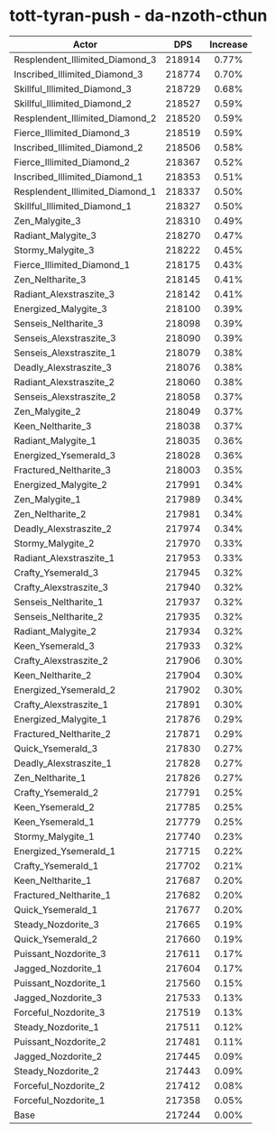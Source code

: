 # tott-tyran-push - da-nzoth-cthun
| Actor | DPS | Increase |
|---|:---:|:---:|
|Resplendent_Illimited_Diamond_3|218914|0.77%|
|Inscribed_Illimited_Diamond_3|218774|0.70%|
|Skillful_Illimited_Diamond_3|218729|0.68%|
|Skillful_Illimited_Diamond_2|218527|0.59%|
|Resplendent_Illimited_Diamond_2|218520|0.59%|
|Fierce_Illimited_Diamond_3|218519|0.59%|
|Inscribed_Illimited_Diamond_2|218506|0.58%|
|Fierce_Illimited_Diamond_2|218367|0.52%|
|Inscribed_Illimited_Diamond_1|218353|0.51%|
|Resplendent_Illimited_Diamond_1|218337|0.50%|
|Skillful_Illimited_Diamond_1|218327|0.50%|
|Zen_Malygite_3|218310|0.49%|
|Radiant_Malygite_3|218270|0.47%|
|Stormy_Malygite_3|218222|0.45%|
|Fierce_Illimited_Diamond_1|218175|0.43%|
|Zen_Neltharite_3|218145|0.41%|
|Radiant_Alexstraszite_3|218142|0.41%|
|Energized_Malygite_3|218100|0.39%|
|Senseis_Neltharite_3|218098|0.39%|
|Senseis_Alexstraszite_3|218090|0.39%|
|Senseis_Alexstraszite_1|218079|0.38%|
|Deadly_Alexstraszite_3|218076|0.38%|
|Radiant_Alexstraszite_2|218060|0.38%|
|Senseis_Alexstraszite_2|218058|0.37%|
|Zen_Malygite_2|218049|0.37%|
|Keen_Neltharite_3|218038|0.37%|
|Radiant_Malygite_1|218035|0.36%|
|Energized_Ysemerald_3|218028|0.36%|
|Fractured_Neltharite_3|218003|0.35%|
|Energized_Malygite_2|217991|0.34%|
|Zen_Malygite_1|217989|0.34%|
|Zen_Neltharite_2|217981|0.34%|
|Deadly_Alexstraszite_2|217974|0.34%|
|Stormy_Malygite_2|217970|0.33%|
|Radiant_Alexstraszite_1|217953|0.33%|
|Crafty_Ysemerald_3|217945|0.32%|
|Crafty_Alexstraszite_3|217940|0.32%|
|Senseis_Neltharite_1|217937|0.32%|
|Senseis_Neltharite_2|217935|0.32%|
|Radiant_Malygite_2|217934|0.32%|
|Keen_Ysemerald_3|217933|0.32%|
|Crafty_Alexstraszite_2|217906|0.30%|
|Keen_Neltharite_2|217904|0.30%|
|Energized_Ysemerald_2|217902|0.30%|
|Crafty_Alexstraszite_1|217891|0.30%|
|Energized_Malygite_1|217876|0.29%|
|Fractured_Neltharite_2|217871|0.29%|
|Quick_Ysemerald_3|217830|0.27%|
|Deadly_Alexstraszite_1|217828|0.27%|
|Zen_Neltharite_1|217826|0.27%|
|Crafty_Ysemerald_2|217791|0.25%|
|Keen_Ysemerald_2|217785|0.25%|
|Keen_Ysemerald_1|217779|0.25%|
|Stormy_Malygite_1|217740|0.23%|
|Energized_Ysemerald_1|217715|0.22%|
|Crafty_Ysemerald_1|217702|0.21%|
|Keen_Neltharite_1|217687|0.20%|
|Fractured_Neltharite_1|217682|0.20%|
|Quick_Ysemerald_1|217677|0.20%|
|Steady_Nozdorite_3|217665|0.19%|
|Quick_Ysemerald_2|217660|0.19%|
|Puissant_Nozdorite_3|217611|0.17%|
|Jagged_Nozdorite_1|217604|0.17%|
|Puissant_Nozdorite_1|217560|0.15%|
|Jagged_Nozdorite_3|217533|0.13%|
|Forceful_Nozdorite_3|217519|0.13%|
|Steady_Nozdorite_1|217511|0.12%|
|Puissant_Nozdorite_2|217481|0.11%|
|Jagged_Nozdorite_2|217445|0.09%|
|Steady_Nozdorite_2|217443|0.09%|
|Forceful_Nozdorite_2|217412|0.08%|
|Forceful_Nozdorite_1|217358|0.05%|
|Base|217244|0.00%|
